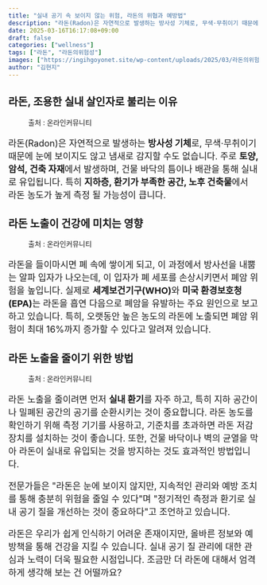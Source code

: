 ```yaml
---
title: "실내 공기 속 보이지 않는 위험, 라돈의 위협과 예방법"
description: "라돈(Radon)은 자연적으로 발생하는 방사성 기체로, 무색·무취이기 때문에 눈에 보이지도 않고 냄새로 감지할 수도 없습니다. 주로 토양, 암석, 건축 자재에서 발생하며, 건물 바닥의 틈이나 배관을 통해 실내로 유입됩니다. 특히 지하층, 환기가 부족한 공간, 노후 건축"
date: 2025-03-16T16:17:08+09:00
draft: false
categories: ["wellness"]
tags: ["라돈", "라돈의위험성"]
images: ["https://ingihgoyonet.site/wp-content/uploads/2025/03/라돈의위험성-1.webp", "https://ingihgoyonet.site/wp-content/uploads/2025/03/폐건강.webp", "https://ingihgoyonet.site/wp-content/uploads/2025/03/포름알데히드-1.jpg"]
author: "김현지"
---
```


<h2 >라돈, 조용한 실내 살인자로 불리는 이유</h2> <figure ><img src="https://ingihgoyonet.site/wp-content/uploads/2025/03/라돈의위험성-1.webp" alt="" style="aspect-ratio:16/9;object-fit:cover"/><figcaption >출처 : 온라인커뮤니티</figcaption></figure> <p style="font-size:18px">라돈(Radon)은 자연적으로 발생하는 <strong>방사성 기체</strong>로, 무색·무취이기 때문에 눈에 보이지도 않고 냄새로 감지할 수도 없습니다. 주로 <strong>토양, 암석, 건축 자재</strong>에서 발생하며, 건물 바닥의 틈이나 배관을 통해 실내로 유입됩니다. 특히 <strong>지하층, 환기가 부족한 공간, 노후 건축물</strong>에서 라돈 농도가 높게 측정 될 가능성이 큽니다.</p> <h2 >라돈 노출이 건강에 미치는 영향</h2> <figure ><img src="https://ingihgoyonet.site/wp-content/uploads/2025/03/폐건강.webp" alt="" style="aspect-ratio:16/9;object-fit:cover"/><figcaption >출처 : 온라인커뮤니티</figcaption></figure> <p style="font-size:18px">라돈을 들이마시면 폐 속에 쌓이게 되고, 이 과정에서 방사선을 내뿜는 알파 입자가 나오는데, 이 입자가 폐 세포를 손상시키면서 폐암 위험을 높입니다. 실제로 <strong>세계보건기구(WHO)</strong>와 <strong>미국 환경보호청(EPA)</strong>는 라돈을 흡연 다음으로 폐암을 유발하는 주요 원인으로 보고하고 있습니다. 특히, 오랫동안 높은 농도의 라돈에 노출되면 폐암 위험이 최대 16%까지 증가할 수 있다고 알려져 있습니다.</p> <h2 >라돈 노출을 줄이기 위한 방법</h2> <figure ><img src="https://ingihgoyonet.site/wp-content/uploads/2025/03/포름알데히드-1.jpg" alt="" style="aspect-ratio:16/9;object-fit:cover"/><figcaption >출처 : 온라인커뮤니티</figcaption></figure> <p style="font-size:18px">라돈 노출을 줄이려면 먼저 <strong>실내 환기</strong>를 자주 하고, 특히 지하 공간이나 밀폐된 공간의 공기를 순환시키는 것이 중요합니다. 라돈 농도를 확인하기 위해 측정 기기를 사용하고, 기준치를 초과하면 라돈 저감 장치를 설치하는 것이 좋습니다. 또한, 건물 바닥이나 벽의 균열을 막아 라돈이 실내로 유입되는 것을 방지하는 것도 효과적인 방법입니다.</p> <p style="font-size:18px">전문가들은 "라돈은 눈에 보이지 않지만, 지속적인 관리와 예방 조치를 통해 충분히 위험을 줄일 수 있다"며 "정기적인 측정과 환기로 실내 공기 질을 개선하는 것이 중요하다"고 조언하고 있습니다.</p> <p style="font-size:18px">라돈은 우리가 쉽게 인식하기 어려운 존재이지만, 올바른 정보와 예방책을 통해 건강을 지킬 수 있습니다. 실내 공기 질 관리에 대한 관심과 노력이 더욱 필요한 시점입니다. 조금만 더 라돈에 대해서 엄격하게 생각해 보는 건 어떨까요?</p>